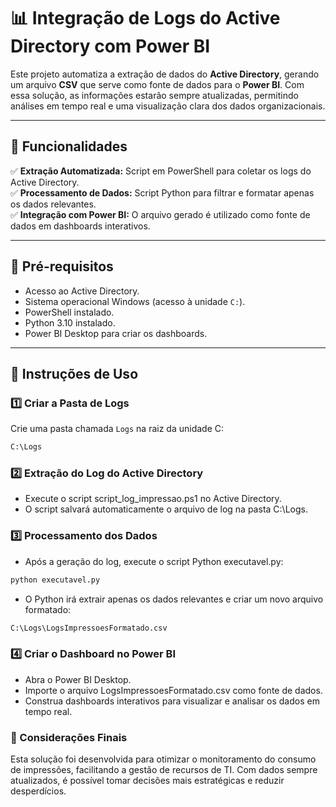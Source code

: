 # 📊 Integração de Logs do Active Directory com Power BI

Este projeto automatiza a extração de dados do **Active Directory**, gerando um arquivo **CSV** que serve como fonte de dados para o **Power BI**. Com essa solução, as informações estarão sempre atualizadas, permitindo análises em tempo real e uma visualização clara dos dados organizacionais.

---

## 🚀 Funcionalidades

✅ **Extração Automatizada:** Script em PowerShell para coletar os logs do Active Directory.  
✅ **Processamento de Dados:** Script Python para filtrar e formatar apenas os dados relevantes.  
✅ **Integração com Power BI:** O arquivo gerado é utilizado como fonte de dados em dashboards interativos.  

---

## 🔧 Pré-requisitos

- Acesso ao Active Directory.
- Sistema operacional Windows (acesso à unidade `C:`).
- PowerShell instalado.
- Python 3.10 instalado.
- Power BI Desktop para criar os dashboards.

---

## 📌 Instruções de Uso

### 1️⃣ Criar a Pasta de Logs

Crie uma pasta chamada `Logs` na raiz da unidade C:
```bash
C:\Logs
```

### 2️⃣ Extração do Log do Active Directory
- Execute o script script_log_impressao.ps1 no Active Directory.
- O script salvará automaticamente o arquivo de log na pasta C:\Logs.

### 3️⃣ Processamento dos Dados
- Após a geração do log, execute o script Python executavel.py:
```bash
python executavel.py
```
- O Python irá extrair apenas os dados relevantes e criar um novo arquivo formatado:
```bash
C:\Logs\LogsImpressoesFormatado.csv
```

### 4️⃣ Criar o Dashboard no Power BI
- Abra o Power BI Desktop.
- Importe o arquivo LogsImpressoesFormatado.csv como fonte de dados.
- Construa dashboards interativos para visualizar e analisar os dados em tempo real.


### 📢 Considerações Finais
Esta solução foi desenvolvida para otimizar o monitoramento do consumo de impressões, facilitando a gestão de recursos de TI. Com dados sempre atualizados, é possível tomar decisões mais estratégicas e reduzir desperdícios.